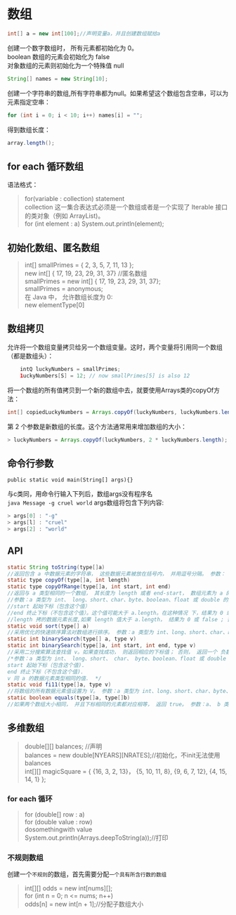 # 数组
```java  
int[] a = new int[100];//声明变量a，并且创建数组赋给a
```  
创建一个数字数组时， 所有元素都初始化为 0。  
boolean 数组的元素会初始化为 false  
对象数组的元素则初始化为一个特殊值 null  
```java  
String[] names = new String[10]; 
```
创建一个字符串的数组,所有字符串都为null。如果希望这个数组包含空串，可以为元素指定空串：  
```java  
for (int i = 0; i < 10; i++) names[i] = "";  
```  
得到数组长度：  
```java  
array.length();
```  
## for each 循环数组  
语法格式：  
> for(variable : collection) statement  
collection 这一集合表达式必须是一个数组或者是一个实现了 Iterable 接口的类对象（例如 ArrayList)。  
> for (int element : a) 
>   System.out.println(element);  
## 初始化数组、匿名数组  
> int[] smallPrimes = { 2, 3, 5, 7, 11, 13 };  
> new int[] { 17, 19, 23, 29, 31, 37} //匿名数组  
> smallPrimes = new int[] { 17, 19, 23, 29, 31, 37};  
> smallPrimes = anonymous;  
在 Java 中， 允许数组长度为 0:  
> new elementType[0]  
## 数组拷贝  
允许将一个数组变量拷贝给另一个数组变量。这时，两个变量将引用同一个数组（都是数组头）：  
```java
    intQ luckyNumbers = smallPrimes; 
    1uckyNumbers[S] = 12; // now smallPrimes[5] is also 12
```
将一个数组的所有值拷贝到一个新的数组中去，就要使用Arrays类的copyOf方法：  
```java
int[] copiedLuckyNumbers = Arrays.copyOf(luckyNumbers, luckyNumbers.length); 
```  
第 2 个参数是新数组的长度。这个方法通常用来增加数组的大小：
```java  
> luckyNumbers = Arrays.copyOf(luckyNumbers, 2 * luckyNumbers.length); //数值型，多余元素将被赋为 0 ; 布尔型，则将赋值为false。相反，如果长度小于原始数组的长度，则只拷贝最前面的数据元素  
```
## 命令行参数  
    public static void main(String[] args){}  
与c类同，用命令行输入下列后，数组args没有程序名  
    `java Message -g cruel world`
args数组将包含下列内容:  
```java
> args[0] : "-g"  
> args[l] : "cruel"  
> args[2] : "world" 
``` 
## API  
```java  
static String toString(type[]a)  
//返回包含 a 中数据元素的字符串， 这些数据元素被放在括号内， 并用逗号分隔。 参数： a 类型为 int、long、short、char、 byte、boolean、float 或 double 的数组。 
static type copyOf(type[]a, int length)  
static type copyOfRange(type[]a, int start, int end)  
//返回与 a 类型相同的一个数组， 其长度为 length 或者 end-start， 数组元素为 a 的值。 
//参数：a 类型为 int、 long、short、char、byte、boolean、float 或 double 的数组。 
//start 起始下标（包含这个值） 
//end 终止下标（不包含这个值）。这个值可能大于 a.length。在这种情况 下，结果为 0 或 false.  
//length 拷的数据元素长度,如果 length 值大于 a.length， 结果为 0 或 false ; 否则， 数组中只有前面 length 个数据元素值 
static void sort(type[] a)  
//采用优化的快速排序算法对数组进行排序。 参数：a 类型为 int、long、short、char、byte、boolean、float 或 double 的数组。
static int binarySearch(type[] a, type v)  
static int binarySearch(type[]a, int start, int end, type v)  
//采用二分搜索算法查找值 v。如果查找成功， 则返回相应的下标值； 否则， 返回一个 负数值 r。-r-1 是为保持 a 有序 v 应插入的位置。  
/*参数：a 类型为 int、 long、short、 char、 byte、boolean、float 或 double 的有 序数组。  
start 起始下标（包含这个值).  
end 终止下标（不包含这个值).  
v 同 a 的数据元素类型相同的值.  */
static void fi11(type[]a, type v)  
//将数组的所有数据元素值设置为 V。 参数：a 类型为 int、long、short、char、byte、boolean、float 或 double 的数组。 v 与 a 数据元素类型相同的一个值。 
static boolean equals(type[]a, type[]b)  
//如果两个数组大小相同， 并且下标相同的元素都对应相等， 返回 true。 参数：a、 b 类型为 int、long、short、char、byte、boolean、float 或 double 的两个数组。  
```
## 多维数组  
> double[][] balances; //声明  
> balances = new double[NYEARS][NRATES];//初始化，不init无法使用balances  
> int[][] magicSquare = 
> { {16, 3, 2, 13}，
>   {5, 10, 11, 8},
>   {9, 6, 7, 12},
>   {4, 15, 14, 1}
> }; 
### for each 循环  
> for (double[] row : a)  
>    for (double value : row)  
>         dosomethingwith value  
> System.out.println(Arrays.deepToString(a));//打印  
### 不规则数组  
创建一个`不规则`的数组，首先需要分配`一个具有所含行数的数组`  
> int[][] odds = new int[nums][];  
> for (int n = 0; n <= nums; n++)  
>   odds[n] = new int[n + 1];//分配子数组大小  
